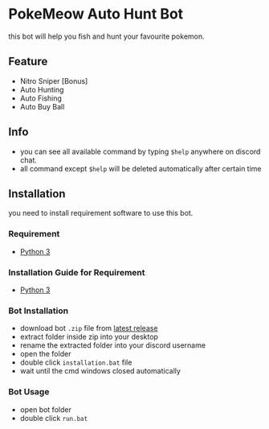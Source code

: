 # PokeMeow Auto Hunt Bot
this bot will help you fish and hunt your favourite pokemon.

## Feature
- Nitro Sniper [Bonus]
- Auto Hunting
- Auto Fishing
- Auto Buy Ball

## Info
- you can see all available command by typing `$help` anywhere on discord chat.
- all command except `$help` will be deleted automatically after certain time

## Installation
you need to install requirement software to use this bot.

### Requirement
- [Python 3](https://www.python.org/downloads/)

### Installation Guide for Requirement
- [Python 3](https://www.youtube.com/watch?v=96OByGW3jpI)

### Bot Installation
- download bot `.zip` file from [latest release](https://github.com/adrianaryaputra/pokemeow-auto-hunt/releases/latest)
- extract folder inside zip into your desktop
- rename the extracted folder into your discord username
- open the folder
- double click `installation.bat` file
- wait until the cmd windows closed automatically

### Bot Usage
- open bot folder
- double click `run.bat`